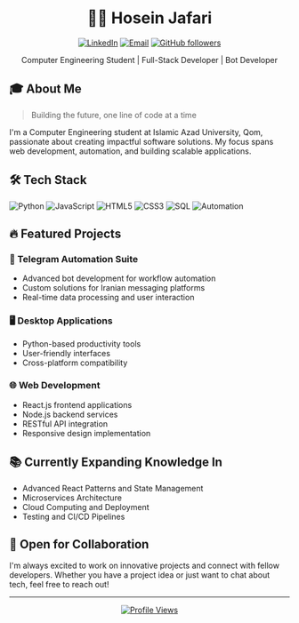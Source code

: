 <div align="center">
  
# 👨‍💻 Hosein Jafari

[![LinkedIn](https://img.shields.io/badge/LinkedIn-0077B5?style=for-the-badge&logo=linkedin&logoColor=white)](https://www.linkedin.com/in/hosein-jafari-b0a3ab288/)
[![Email](https://img.shields.io/badge/Email-D14836?style=for-the-badge&logo=gmail&logoColor=white)](mailto:hosseindev@yahoo.com)
[![GitHub followers](https://img.shields.io/github/followers/JafariHosein?style=for-the-badge&logo=github)](https://github.com/JafariHosein)

Computer Engineering Student | Full-Stack Developer | Bot Developer

</div>

## 🎓 About Me

> Building the future, one line of code at a time

I'm a Computer Engineering student at Islamic Azad University, Qom, passionate about creating impactful software solutions. My focus spans web development, automation, and building scalable applications.

## 🛠️ Tech Stack

![Python](https://img.shields.io/badge/Python-3776AB?style=for-the-badge&logo=python&logoColor=white)
![JavaScript](https://img.shields.io/badge/JavaScript-F7DF1E?style=for-the-badge&logo=javascript&logoColor=black)
![HTML5](https://img.shields.io/badge/HTML5-E34F26?style=for-the-badge&logo=html5&logoColor=white)
![CSS3](https://img.shields.io/badge/CSS3-1572B6?style=for-the-badge&logo=css3&logoColor=white)
![SQL](https://img.shields.io/badge/SQL-4479A1?style=for-the-badge&logo=mysql&logoColor=white)
![Automation](https://img.shields.io/badge/Automation-FF6B6B?style=for-the-badge&logo=ansible&logoColor=white)

## 🔥 Featured Projects

### 🤖 Telegram Automation Suite
- Advanced bot development for workflow automation
- Custom solutions for Iranian messaging platforms
- Real-time data processing and user interaction

### 🖥️ Desktop Applications
- Python-based productivity tools
- User-friendly interfaces
- Cross-platform compatibility

### 🌐 Web Development
- React.js frontend applications
- Node.js backend services
- RESTful API integration
- Responsive design implementation

## 📚 Currently Expanding Knowledge In

- Advanced React Patterns and State Management
- Microservices Architecture
- Cloud Computing and Deployment
- Testing and CI/CD Pipelines

## 🤝 Open for Collaboration

I'm always excited to work on innovative projects and connect with fellow developers. Whether you have a project idea or just want to chat about tech, feel free to reach out!

---

<div align="center">
  
[![Profile Views](https://komarev.com/ghpvc/?username=JafariHosein&color=blueviolet&style=flat-square)](https://github.com/JafariHosein)

</div>
